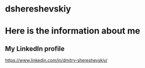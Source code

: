 # dshereshevskiy
# Here is the information about me

## My LinkedIn profile 
https://www.linkedin.com/in/dmitry-shereshevskiy/
